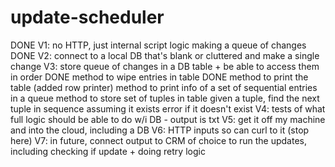 # update-scheduler

DONE V1: no HTTP, just internal script logic making a queue of changes
DONE V2: connect to a local DB that's blank or cluttered and make a single change
V3: store queue of changes in a DB table + be able to access them in order
    DONE method to wipe entries in table
    DONE method to print the table (added row printer)
    method to print info of a set of sequential entries in a queue
    method to store set of tuples in table
    given a tuple, find the next tuple in sequence assuming it exists
    error if it doesn't exist
V4: tests of what full logic should be able to do w/i DB - output is txt
V5: get it off my machine and into the cloud, including a DB
V6: HTTP inputs so can curl to it
(stop here)
V7: in future, connect output to CRM of choice to run the updates, including checking if update + doing retry logic